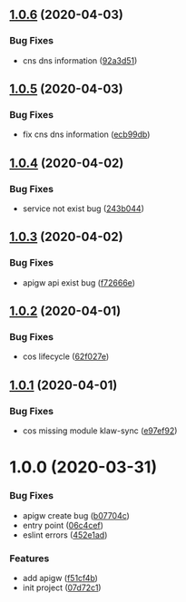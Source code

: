 ## [1.0.6](https://github.com/serverless-tencent/tencent-component-toolkit/compare/v1.0.5...v1.0.6) (2020-04-03)


### Bug Fixes

* cns dns information ([92a3d51](https://github.com/serverless-tencent/tencent-component-toolkit/commit/92a3d51aa7be67326996fc6d20ba739933e85ea4))

## [1.0.5](https://github.com/serverless-tencent/tencent-component-toolkit/compare/v1.0.4...v1.0.5) (2020-04-03)


### Bug Fixes

* fix cns dns information ([ecb99db](https://github.com/serverless-tencent/tencent-component-toolkit/commit/ecb99db33e0992a7e811115422ca2f4b62d61070))

## [1.0.4](https://github.com/serverless-tencent/tencent-component-toolkit/compare/v1.0.3...v1.0.4) (2020-04-02)


### Bug Fixes

* service not exist bug ([243b044](https://github.com/serverless-tencent/tencent-component-toolkit/commit/243b0447a60b5061c8dd4ace8ce1aac70013487a))

## [1.0.3](https://github.com/serverless-tencent/tencent-component-toolkit/compare/v1.0.2...v1.0.3) (2020-04-02)


### Bug Fixes

* apigw api exist bug ([f72666e](https://github.com/serverless-tencent/tencent-component-toolkit/commit/f72666e214f556a1e9607ff92c2c4b5d65d845f6))

## [1.0.2](https://github.com/serverless-tencent/tencent-component-toolkit/compare/v1.0.1...v1.0.2) (2020-04-01)


### Bug Fixes

* cos lifecycle ([62f027e](https://github.com/serverless-tencent/tencent-component-toolkit/commit/62f027e85c815764a65194181a2b1fb8cbed2577))

## [1.0.1](https://github.com/serverless-tencent/tencent-component-toolkit/compare/v1.0.0...v1.0.1) (2020-04-01)


### Bug Fixes

* cos missing module klaw-sync ([e97ef92](https://github.com/serverless-tencent/tencent-component-toolkit/commit/e97ef92be1093f808aa2a9a0d44be7e95c8fd0bc))

# 1.0.0 (2020-03-31)


### Bug Fixes

* apigw create bug ([b07704c](https://github.com/serverless-tencent/tencent-component-toolkit/commit/b07704c1b10bb3331233cbe8f9fa90f7a15f13a8))
* entry point ([06c4cef](https://github.com/serverless-tencent/tencent-component-toolkit/commit/06c4cefaac0f498d2a4c8c2b14c70e7597ddab03))
* eslint errors ([452e1ad](https://github.com/serverless-tencent/tencent-component-toolkit/commit/452e1ad0964e834eedd41e612cce40b0c71ff262))


### Features

* add apigw ([f51cf4b](https://github.com/serverless-tencent/tencent-component-toolkit/commit/f51cf4bdfbcec75cd6f3f0996ff34d3b14a75a94))
* init project ([07d72c1](https://github.com/serverless-tencent/tencent-component-toolkit/commit/07d72c16e378d80ab5b9b599d99629b4f2608827))
